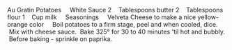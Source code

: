 Au Gratin Potatoes
 
 
White Sauce
2    Tablespoons butter
2    Tablespoons flour
1    Cup milk
    Seasonings
    Velveta Cheese to make a nice yellow-orange color
 
 
Boil potatoes to a firm stage, peel and when cooled, dice.  Mix with cheese sauce.  Bake 325° for 30 to 40 minutes 'til hot and bubbly.  Before baking - sprinkle on paprika.
